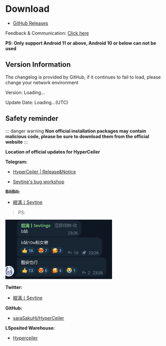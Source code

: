 # Download
<script>
  export default {
    mounted() {
      fetch('https://api.github.com/repos/saraSakuHj/Hyperceiler/releases/latest')
        .then(response => response.json())
        .then(data => {
          if(document.getElementById("info")) {
            const body = data.body.replace(/\r\n/g, '<br/>')
            document.getElementById('info').innerHTML = body
          }
          document.getElementById('version').innerHTML = data.name
          document.getElementById('date').innerHTML = data.published_at
          document.getElementById('hidden').innerHTML = ''

        })
    }
  }
  
</script>

-  [GitHub Releases](https://github.com/saraSakuHj/Hyperceiler/releases)

Feedback & Communication: [Click here](/en/Support.html)

**PS: Only support Android 11 or above, Android 10 or below can not be used**

## Version Information

<span id="hidden">The changelog is provided by GitHub, if it continues to fail to load, please change your network environment</span>

Version: <span id="version">Loading...</span>

Update Date: <span id="date">Loading...</span>(UTC)

## Safety reminder
::: danger warning
**Non official installation packages may contain malicious code, please be sure to download them from the official website**
:::

**Location of official updates for HyperCeiler**

**Telegram:**

- [HyperCeiler | Release&Notice](https://t.me/cemiuiler_release)

- [Sevtine's bug workshop](https://t.me/sevtinge_mod)



**BiliBili:**

- [紺漓丨Sevtine](https://space.bilibili.com/526912874?share_medium=android&share_source=copy_link&bbid=XUEAD0CEAA31CC92AA11E37A31FD36C321555&ts=1690248939794)

>PS:

![bilibili](/images/bilibili.png)


**Twitter:**

- [紺漓丨Sevtine](https://twitter.com/sevtinge)

**GitHub:**

- [saraSakuHj/HyperCeiler](https://github.com/saraSakuHj/Hyperceiler)

**LSposited Warehouse:**

- [Hyperceiler](https://modules.lsposed.org/module/com.sevtinge.hyperceiler)
